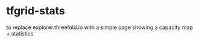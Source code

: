 # tfgrid-stats
to replace explorer.threefold.io with a simple page showing a capacity map + statistics
